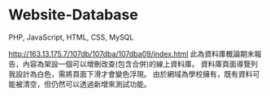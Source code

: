# Website-Database
PHP, JavaScript, HTML, CSS, MySQL 

http://163.13.175.7/107db/107dba/107dba09/index.html
此為資料庫概論期末報告，內容為架設一個可以增刪改查(包含合併)的線上資料庫。
資料庫頁面導覽列我設計為白色，需將頁面下滑才會變色浮現。
由於網域為學校擁有，既有資料可能被清空，但仍然可以透過新增來測試功能。
